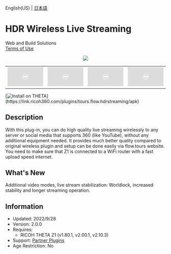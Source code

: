 English(US) | [日本語](README.ja.md)

# HDR Wireless Live Streaming

Web and Build Solutions  
[Terms of Use](https://www.ricoh360.com/terms/plugins/)

<div align="center"><img src="./1.png"><table><tr><td><img src="./2.png"></td><td><img src="./3.png"></td><td><img src="./4.png"></td><td><img src="./5.png"></td></tr></table></div>

[![Install on THETA](https://assets.ricoh360.com/image/upload/v1/front/theta/install-button.svg?)](https://link.ricoh360.com/plugins/tours.flow.hdrstreaming/apk)

## Description

<div id="plugin-description">

With this plug-in, you can do high quality live streaming wirelessly to any server or social media that supports 360 (like YouTube), without any additional equipment needed. It provides much better quality compared to original wireless plugin and setup can be done easily via flow.tours website. You need to make sure that Z1 is connected to a WiFi router with a fast upload speed internet.

</div>

## What's New

<div id="plugin-whats-new">

Additional video modes, live stream stabilization: Worldlock, increased stability and longer streaming operation.

</div>

## Information

- Updated: 2022/9/28
- Version: 2.0.0
- Requires:
  - RICOH THETA Z1 (v1.80.1, v2.00.1, v2.10.3)
- Support: [Partner Plugins](https://www.flow.tours/en/ricoh-theta-users)
- Age Restriction: No
